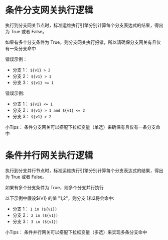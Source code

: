 # 条件分支网关执行逻辑

执行到分支网关节点时，标准运维执行引擎分别计算每个分支表达式的结果，得出为 True 或者 False。

如果有多个分支条件为 True，则分支网关执行报错，所以请确保分支网关有且仅有一条分支命中

错误示例：

- 分支 1： `${v1} > 2`
- 分支 2： `${v1} > 1`
- 分支 3： `${v1} <= 1`

错误示例:

- 分支 1： `${v1} <= 1`
- 分支 2： `${v1} > 1 and ${v1} <= 2`
- 分支 3： `${v1} > 2`

小Tips：
条件分支网关可以搭配下拉框变量（单选）来确保有且仅有一条分支命中

# 条件并行网关执行逻辑

执行到分支并行节点时，标准运维执行引擎分别计算每个分支表达式的结果，得出为 True 或者 False。

如果有多个分支条件为 True，则多个分支并行执行

以下示例中假设${v1} 的值 "1,2"，则分支 1和2将会命中:

- 分支 1： `1 in (${v1})`
- 分支 2： `2 in (${v1})`
- 分支 3： `3 in (${v1})`

小Tips：
条件并行网关可以搭配下拉框变量（多选）来实现多条分支命中